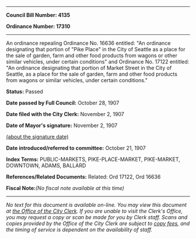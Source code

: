 

********

**Council Bill Number: 4135**
   
**Ordinance Number: 17310**
********

 An ordinance repealing Ordinance No. 16636 entitled: "An ordinance designating that portion of "Pike Place" in the City of Seattle as a place for the sale of garden, farm and other food products from wagons or other similar vehicles, under certain conditions" and Ordinance No. 17122 entitled: "An ordinance designating that portion of Market Street in the City of Seattle, as a place for the sale of garden, farm and other food products from wagons or similar vehicles, under certain conditions."

**Status:** Passed
   
**Date passed by Full Council:** October 28, 1907
   
**Date filed with the City Clerk:** November 2, 1907
   
**Date of Mayor's signature:** November 2, 1907
   
[(about the signature date)](/~public/approvaldate.htm)
   
   
   
**Date introduced/referred to committee:** October 21, 1907
   
   
**Index Terms:** PUBLIC-MARKETS, PIKE-PLACE-MARKET, PIKE-MARKET, DOWNTOWN, ADAMS, BALLARD

**References/Related Documents:** Related: Ord 17122, Ord 16636

**Fiscal Note:**_(No fiscal note available at this time)_
********

_No text for this document is available on-line. You may view this document at [the Office of the City Clerk](http://www.seattle.gov/leg/clerk/contactUs.htm). If you are unable to visit the Clerk's Office, you may request a copy or scan be made for you by Clerk staff. Scans and copies provided by the Office of the City Clerk are subject to [copy fees](http://clerk.seattle.gov/~public/clerkfees.htm), and the timing of service is dependent on the availability of staff._

